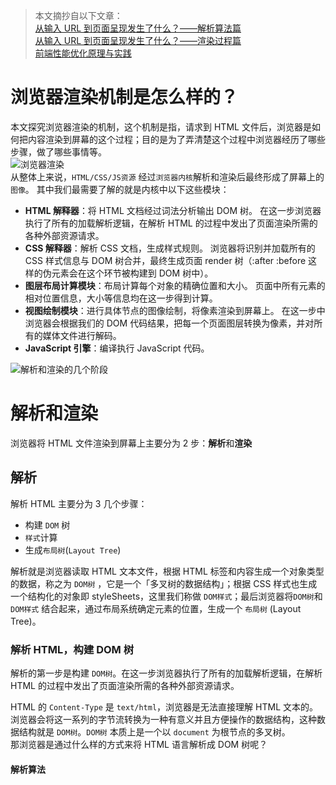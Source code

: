 > 本文摘抄自以下文章：  
> [从输入 URL 到页面呈现发生了什么？——解析算法篇](http://47.98.159.95/my_blog/blogs/browser/browser-render/002.html)  
> [从输入 URL 到页面呈现发生了什么？——渲染过程篇](http://47.98.159.95/my_blog/blogs/browser/browser-render/003.html)  
> [前端性能优化原理与实践](https://juejin.cn/book/6844733750048210957)

# 浏览器渲染机制是怎么样的？

本文探究浏览器渲染的机制，这个机制是指，请求到 HTML 文件后，浏览器是如何把内容渲染到屏幕的这个过程；目的是为了弄清楚这个过程中浏览器经历了哪些步骤，做了哪些事情等。  
![浏览器渲染](https://user-gold-cdn.xitu.io/2018/9/27/16618c7f0cb0768a?imageView2/0/w/1280/h/960/format/webp/ignore-error/1)  
从整体上来说，`HTML/CSS/JS资源` 经过`浏览器内核`解析和渲染后最终形成了屏幕上的`图像`。
其中我们最需要了解的就是内核中以下这些模块：

- **HTML 解释器**：将 HTML 文档经过词法分析输出 DOM 树。
  在这一步浏览器执行了所有的加载解析逻辑，在解析 HTML 的过程中发出了页面渲染所需的各种外部资源请求。
- **CSS 解释器**：解析 CSS 文档，生成样式规则。
  浏览器将识别并加载所有的 CSS 样式信息与 DOM 树合并，最终生成页面 render 树（:after :before 这样的伪元素会在这个环节被构建到 DOM 树中）。
- **图层布局计算模块**：布局计算每个对象的精确位置和大小。
  页面中所有元素的相对位置信息，大小等信息均在这一步得到计算。
- **视图绘制模块**：进行具体节点的图像绘制，将像素渲染到屏幕上。
  在这一步中浏览器会根据我们的 DOM 代码结果，把每一个页面图层转换为像素，并对所有的媒体文件进行解码。
- **JavaScript 引擎**：编译执行 JavaScript 代码。

![解析和渲染的几个阶段](https://user-gold-cdn.xitu.io/2018/9/27/16618c829b879f35?imageView2/0/w/1280/h/960/format/webp/ignore-error/1)

# 解析和渲染

浏览器将 HTML 文件渲染到屏幕上主要分为 2 步：**解析**和**渲染**

## 解析

解析 HTML 主要分为 3 几个步骤：

- 构建 `DOM` 树
- `样式`计算
- 生成`布局树`(`Layout Tree`)

解析就是浏览器读取 HTML 文本文件，根据 HTML 标签和内容生成一个对象类型的数据，称之为 `DOM树` ，它是一个「多叉树的数据结构」；根据 CSS 样式也生成一个结构化的对象即 styleSheets，这里我们称做 `DOM样式`；最后浏览器将`DOM树`和 `DOM样式` 结合起来，通过布局系统确定元素的位置，生成一个 `布局树` (Layout Tree)。

### 解析 HTML，构建 DOM 树

解析的第一步是构建 `DOM树`。在这一步浏览器执行了所有的加载解析逻辑，在解析 HTML 的过程中发出了页面渲染所需的各种外部资源请求。

HTML 的 `Content-Type` 是 `text/html`，浏览器是无法直接理解 HTML 文本的。浏览器会将这一系列的字节流转换为一种有意义并且方便操作的数据结构，这种数据结构就是 `DOM树`。`DOM树` 本质上是一个以 `document` 为根节点的多叉树。  
那浏览器是通过什么样的方式来将 HTML 语言解析成 DOM 树呢？

#### 解析算法
